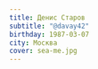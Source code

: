 ```yaml
---
title: Денис Старов
subtitle: "@davay42"
birthday: 1987-03-07
city: Москва
cover: sea-me.jpg
---
```

